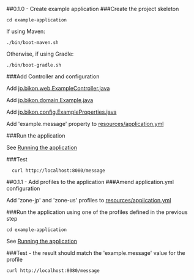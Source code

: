 ##0.1.0 - Create example application
###Create the project skeleton

```
cd example-application
```

If using Maven:
```
./bin/boot-maven.sh
```

Otherwise, if using Gradle:
```
./bin/boot-gradle.sh
```

###Add Controller and configuration

Add [jp.bikon.web.ExampleController.java](example-application/src/main/java/jp/bikon/web/ExampleController.java)

Add [jp.bikon.domain.Example.java](example-application/src/main/java/jp/bikon/domain/Example.java)

Add [jp.bikon.config.ExampleProperties.java](example-application/src/main/java/jp/bikon/config/ExampleProperties.java)

Add 'example.message' property to [resources/application.yml](example-application/src/main/resources/application.yml)

###Run the application

See [Running the application](reference/RUNNING.md)

###Test
```
  curl http://localhost:8080/message
```

##0.1.1 - Add profiles to the application
###Amend application.yml configuration

Add 'zone-jp' and 'zone-us' profiles to [resources/application.yml](example-application/src/main/resources/application.yml)

###Run the application using one of the profiles defined in the previous step
```
cd example-application
```

See [Running the application](reference/RUNNING.md)

###Test - the result should match the 'example.message' value for the profile
```
curl http://localhost:8080/message
```

